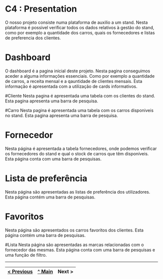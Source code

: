 # C4 : Presentation

O nosso projeto consiste numa plataforma de auxilio a um stand.
Nesta plataforma é possivel verificar todos os dados relativos à gestão do stand, como por exemplo a quantidade dos carros, quais os fornecedores e listas de preferencia dos clientes.

# Dashboard
O dashboard é a pagina inicial deste projeto. Nesta pagina conseguimos aceder a alguma informações essenciais. Como por exemplo a quantidade de carros, a receita mensal e a qauntidade de clientes mensais. Esta informação é apresentada com a utilização de cards informativos.

#Cliente
Nesta pagina é apresentada uma tabela com os clientes do stand. Esta pagina apresenta uma barra de pesquisa.

#Carro
Nesta pagina é apresentada uma tabela com os carros disponiveis no stand. Esta pagina apresenta uma barra de pesquisa.

# Fornecedor
Nesta página é apresentada a tabela fornecedores, onde podemos verificar os fornecedores do stand e qual o stock de carros que têm disponíveis. Esta página conta com uma barra de pesquisas.

# Lista de preferência
Nesta página são apresentadas as listas de preferência dos utilizadores. Esta página contém uma barra de pesquisas.

# Favoritos
Nesta página são apresentados os carros favoritos dos clientes. Esta página contém uma barra de pesquisas.

#Lista
Nesta página são apresentadas as marcas relacionadas com o fornecedor das mesmas. Esta página conta com uma barra de pesquisas e uma função de filtro.



---  
[< Previous](c3.md) | [^ Main](https://github.com/exemploTrabalho/report) | Next >
:--- | :---: | ---: 
